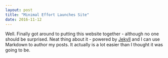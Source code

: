 ```yaml
---
layout: post
title: "Minimal Effort Launches Site"
date: 2016-11-12
---
```


Well. Finally got around to putting this website together - although no one should be surprised. Neat thing about it - powered by [Jekyll](http://jekyllrb.com) and I can use Markdown to author my posts. It actually is a lot easier than I thought it was going to be.
